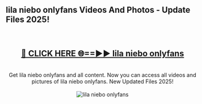 <h2>lila niebo onlyfans Videos And Photos - Update Files 2025!</h2>
<br>
<div align="center">
<h2><a href="https://linkcuts.com/hfmhzwbr" rel="nofollow">🔴 CLICK HERE 🌐==►► lila niebo onlyfans</a></h2>
<br>
Get lila niebo onlyfans and all content. Now you can access all videos and pictures of lila niebo onlyfans. New Updated Files 2025!
<br>
<br>
<a href="https://linkcuts.com/hfmhzwbr" rel="nofollow" data-target="animated-image.originalLink"><img src="https://i.ibb.co.com/WyWwxjT/player-gif2.gif" alt="lila niebo onlyfans" style="max-width: 100%; display: inline-block;" data-target="animated-image.originalImage"></a>
</div>
<br>